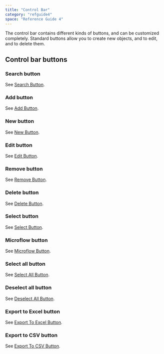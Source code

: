 ```yaml
---
title: "Control Bar"
category: "refguide4"
space: "Reference Guide 4"
---
```

The control bar contains different kinds of buttons, and can be customized completely. Standard buttons allow you to create new objects, and to edit, and to delete them.

## Control bar buttons

### Search button

See [Search Button](search-button).

### Add button

See [Add Button](add-button).

### New button

See [New Button](new-button).

### Edit button

See [Edit Button](edit-button).

### Remove button

See [Remove Button](remove-button).

### Delete button

See [Delete Button](delete-button).

### Select button

See [Select Button](select-button).

### Microflow button

See [Microflow Button](microflow-button).

### Select all button

See [Select All Button](select-all-button).

### Deselect all button

See [Deselect All Button](deselect-all-button).

### Export to Excel button

See [Export To Excel Button](export-to-excel-button).

### Export to CSV button

See [Export To CSV Button](export-to-csv-button).
